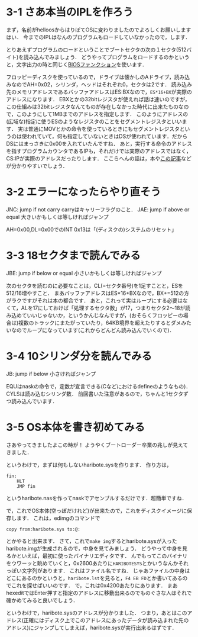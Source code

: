 # 3-1 さあ本当のIPLを作ろう
まず，名前がhelloosからはりぼてOSに変わりましたのでよろしくお願いしますはい．
今までのIPLはなんのプログラムもロードしていなかったので，します．

とりあえずプログラムのロードということでブートセクタの次の１セクタ(512バイト)を読み込んでみましょう．
どうやってプログラムをロードするのかというと，文字出力の時と同じく[BIOSファンクション](http://oswiki.osask.jp/?(AT)BIOS )を使います．

フロッピーディスクを使っているので，ドライブは懐かしのAドライブ，読み込みなのでAH=0x02，シリンダ，ヘッドはそれぞれ0，セクタは2です．
読み込み先のメモリアドレスであるバッファアドレスはES:BXなので，```ES*16+BX```が実際のアドレスになります．
EBXとかの32bitレジスタが使えれば話は速いのですが，この仕組みは32bitレジスタなんてものが存在しなかった時代に出来たものなので，このようにして1MBまでのアドレスを指定します．
このようにアドレスの(広域な)指定に使うESのようなレジスタのことをセグメントレジスタといいます．
実は普通にMOVとかの命令を使っているときにもセグメントレジスタというのは使われていて，何も指定していないときはDSが使われています．だからDSにはまっさきに0x00を入れていたんですね．
あと，実行する命令のアドレスを指すプログラムカウンタであるIPも，それだけでは実際のアドレスではなく，CS:IPが実際のアドレスだったりします．
ここらへんの話は，本や[この記事](http://softwaretechnique.jp/OS_Development/bootloader7.html)などが分かりやすいでしょう．

# 3-2 エラーになったらやり直そう
JNC:
	jump if not carry
	carryはキャリーフラグのこと．
JAE:
	jump if above or equal
	大きいかもしくは等しければジャンプ

AH=0x00,DL=0x00でのINT 0x13は「(ディスクの)システムのリセット」

# 3-3 18セクタまで読んでみる
JBE:
	jump if below or equal
	小さいかもしくは等しければジャンプ

次のセクタを読むのに必要なことは，CL(=セクタ番号)を1足すことと，ESを512/16増やすこと．
まあバッファアドレスはES*16+BXなので，BX+=512の方がラクですがそれは本の都合です．
あと，これって実はループにする必要はなくて，ALを17にしておけば「処理するセクタ数」が17，つまりセクタ2〜18が読み込めていいじゃないか，というかんじなんですが，(おそらくフロッピーの場合は)複数のトラックにまたがっていたり，64KB境界を超えたりするとダメみたいなのでループになっています(これからどんどん読み込んでいくので)．

# 3-4 10シリンダ分を読んでみる
JB:
	jump if below
	小さければジャンプ

EQUはnaskの命令で，定数が宣言できる(Cなどにおけるdefineのようなもの)．
CYLSは読み込むシリンダ数．
前回書いた注意があるので，ちゃんと1セクタずつ読み込んでいます．

# 3-5 OS本体を書き初めてみる
さあやってきましたよこの時が！
ようやくブートローダー卒業の兆しが見えてきました．

というわけで，まずは何もしないharibote.sysを作ります．
作り方は，
```
fin:
	HLT
	JMP	fin
```

というharibote.nasを作ってnaskでアセンブルするだけです．超簡単ですね．

で，これでOS本体(空っぽだけれど)が出来たので，これをディスクイメージに保存します．
これは，edimgのコマンドで
```
copy from:haribote.sys to:@:
```

とかやると出来ます．
さて，これで```make img```するとharibote.sysが入ったharibote.imgが生成されるので，中身を見てみましょう．
どうやって中身を見るかといえば，最初に使ったバイナリエディタです．
んでもってこのバイナリをウワーッと眺めていくと，0x2600あたりに```HARIBOTESYS```とかいうなんかそれっぽい文字列があります．
これはファイル名ですね．
じゃあファイルの中身はどこにあるのかというと，```haribote.lst```を見ると，```F4 EB FD```とか書いてあるのでこれを探せばいいのです．
で，これは0x4200あたりにあります．
まあhexeditではEnter押すと指定のアドレスに移動出来るのでものぐさな人はそれで確かめてみると良いでしょう．

というわけで，haribote.sysのアドレスが分かりました．
つまり，あとはこのアドレス(正確にはディスク上でこのアドレスにあったデータが読み込まれた先のアドレス)にジャンプしてしまえば，haribote.sysが実行出来るはずです．

